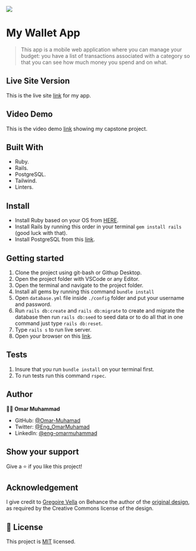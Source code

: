 ![](https://img.shields.io/badge/Microverse-blueviolet)
# My Wallet App

> This app is a mobile web application where you can manage your budget: you have a list of transactions associated with a category so that you can see how much money you spend and on what.

## Live Site Version

This is the live site [link](https://my-wallet-rails.herokuapp.com/) for my app.

## Video Demo

This is the video demo [link](https://www.loom.com/share/b487b2bbb2b84a79b209f86eb18aeb9d) showing my capstone project.

## Built With

- Ruby.
- Rails.
- PostgreSQL.
- Tailwind.
- Linters.

## Install

- Install Ruby based on your OS from [HERE](https://www.ruby-lang.org/en/downloads/).
- Install Rails by running this order in your terminal `gem install rails` (good luck with that).
- Install PostgreSQL from this [link](https://www.postgresql.org/download/).

## Getting started

1. Clone the project using git-bash or Githup Desktop.
2. Open the project folder with VSCode or any Editor.
3. Open the terminal and navigate to the project folder.
4. Install all gems by running this command `bundle install`
5. Open `database.yml` file inside `./config` folder and put your username and password.
6. Run `rails db:create` and `rails db:migrate` to create and migrate the database then run `rails db:seed` to seed data or to do all that in one command just type `rails db:reset`.
7. Type `rails s` to run live server.
8. Open your browser on this [link](127.0.0.1:3000).

## Tests

1. Insure that you run `bundle install` on your terminal first.
2. To run tests run this command `rspec`.

## Author

👨‍💻 **Omar Muhammad**

- GitHub: [@Omar-Muhamad](https://github.com/Omar-Muhamad)
- Twitter: [@Eng_OmarMuhamad](https://twitter.com/Eng_OmarMuhamad)
- LinkedIn: [@eng-omarmuhammad](https://www.linkedin.com/in/eng-omarmuhammad/)

## Show your support

Give a ⭐️ if you like this project!

## Acknowledgement

I give credit to [Gregoire Vella](https://www.behance.net/gregoirevella) on Behance the author of the [original design](https://www.behance.net/gallery/19759151/Snapscan-iOs-design-and-branding?tracking_source=), as required by the Creative Commons license of the design.

## 📝 License

This project is [MIT](./MIT.md) licensed.
